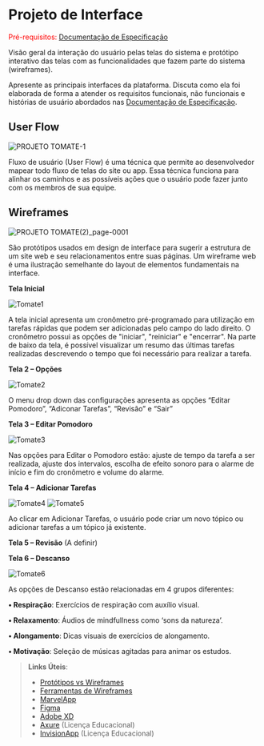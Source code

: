 
# Projeto de Interface

<span style="color:red">Pré-requisitos: <a href="2-Especificação do Projeto.md"> Documentação de Especificação</a></span>

Visão geral da interação do usuário pelas telas do sistema e protótipo interativo das telas com as funcionalidades que fazem parte do sistema (wireframes).

 Apresente as principais interfaces da plataforma. Discuta como ela foi elaborada de forma a atender os requisitos funcionais, não funcionais e histórias de usuário abordados nas <a href="2-Especificação do Projeto.md"> Documentação de Especificação</a>.

## User Flow

![PROJETO TOMATE-1](https://user-images.githubusercontent.com/101024834/164111446-f940df8b-c1a6-4b59-b1e1-d47a85d9bda3.jpg)

Fluxo de usuário (User Flow) é uma técnica que permite ao desenvolvedor mapear todo fluxo de telas do site ou app. Essa técnica funciona para alinhar os caminhos e as possíveis ações que o usuário pode fazer junto com os membros de sua equipe.



## Wireframes
![PROJETO TOMATE(2)_page-0001](https://user-images.githubusercontent.com/101024834/164117930-25263bcb-b993-4d63-a592-6f15c7b0a42e.jpg)


São protótipos usados em design de interface para sugerir a estrutura de um site web e seu relacionamentos entre suas páginas. Um wireframe web é uma ilustração semelhante do layout de elementos fundamentais na interface.
 
 **Tela Inicial**
 
  ![Tomate1](https://user-images.githubusercontent.com/101024834/164114372-fed5161f-125a-4009-87cf-9e4d4a6a99dd.PNG)
  
 A tela inicial apresenta um cronômetro pré-programado para utilização em tarefas rápidas que podem ser adicionadas pelo campo do lado direito. O cronômetro possui as opções de "iniciar", "reiniciar" e "encerrar". Na parte de baixo da tela, é possível visualizar um resumo das últimas tarefas realizadas descrevendo o tempo que foi necessário para realizar a tarefa.

**Tela 2 – Opções**

![Tomate2](https://user-images.githubusercontent.com/101024834/164114742-7ba48ee8-66e5-4922-8b64-42dcfe70d0fe.PNG)

O menu drop down das configurações apresenta as opções “Editar Pomodoro”, “Adiconar Tarefas”, “Revisão” e “Sair”

**Tela 3 – Editar Pomodoro**

![Tomate3](https://user-images.githubusercontent.com/101024834/164114753-9db59dbc-d2ef-42ba-99d7-dfef676f74b5.PNG)

Nas opções para Editar o Pomodoro estão: ajuste de tempo da tarefa a ser realizada, ajuste dos intervalos, escolha de efeito sonoro para o alarme de início e fim do cronômetro e volume do alarme.

**Tela 4 – Adicionar Tarefas**

![Tomate4](https://user-images.githubusercontent.com/101024834/164114778-2e0b0695-c38b-4d74-8ccf-cd49f8953d4b.PNG)
![Tomate5](https://user-images.githubusercontent.com/101024834/164114785-044b3b9d-5450-4e9a-aa6d-052a80b74056.PNG)

Ao clicar em Adicionar Tarefas, o usuário pode criar um novo tópico ou adicionar tarefas a um tópico já existente.

**Tela 5 – Revisão**
(A definir)

**Tela 6 – Descanso**

![Tomate6](https://user-images.githubusercontent.com/101024834/164114824-f2a4bad5-0e37-417c-9c30-973028452c28.PNG)

As opções de Descanso estão relacionadas em 4 grupos diferentes:

**•	Respiração**: Exercícios de respiração com auxílio visual.

**•	Relaxamento**: Áudios de mindfullness como ‘sons da natureza’.

**•	Alongamento**: Dicas visuais de exercícios de alongamento.

**•	Motivação**: Seleção de músicas agitadas para animar os estudos.

 
> **Links Úteis**:
> - [Protótipos vs Wireframes](https://www.nngroup.com/videos/prototypes-vs-wireframes-ux-projects/)
> - [Ferramentas de Wireframes](https://rockcontent.com/blog/wireframes/)
> - [MarvelApp](https://marvelapp.com/developers/documentation/tutorials/)
> - [Figma](https://www.figma.com/)
> - [Adobe XD](https://www.adobe.com/br/products/xd.html#scroll)
> - [Axure](https://www.axure.com/edu) (Licença Educacional)
> - [InvisionApp](https://www.invisionapp.com/) (Licença Educacional)
